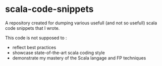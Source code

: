 scala-code-snippets
===================

A repository created for dumping various usefull (and not so usefull) scala code snippets that I wrote.

This code is not supposed to :
- reflect best practices
- showcase state-of-the-art scala coding style
- demonstrate my mastery of the Scala langage and FP techniques

